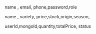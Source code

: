 <!-- mongo server -->
<!-- User -->
name , email, phone,password,role
<!-- mango -->
name , variety, price,stock,origin,season,
<!-- Order -->
userId,mongoId,quantity,totalPrice, status